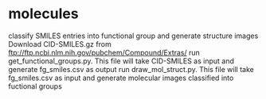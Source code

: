 # molecules
classify SMILES entries into functional group and generate structure images
Download CID-SMILES.gz from ftp://ftp.ncbi.nlm.nih.gov/pubchem/Compound/Extras/
run get_functional_groups.py. This file will take CID-SMILES as input and generate fg_smiles.csv as output
run draw_mol_struct.py. This file will take fg_smiles.csv as input and generate molecular images classified into fuctional groups 
